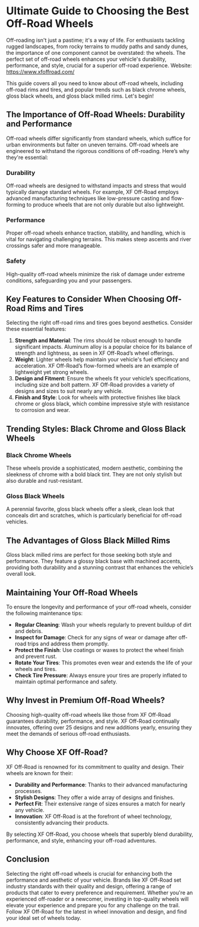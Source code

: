 # Ultimate Guide to Choosing the Best Off-Road Wheels

Off-roading isn't just a pastime; it's a way of life. For enthusiasts tackling rugged landscapes, from rocky terrains to muddy paths and sandy dunes, the importance of one component cannot be overstated: the wheels. The perfect set of off-road wheels enhances your vehicle's durability, performance, and style, crucial for a superior off-road experience.
Website: https://www.xfoffroad.com/

This guide covers all you need to know about off-road wheels, including off-road rims and tires, and popular trends such as black chrome wheels, gloss black wheels, and gloss black milled rims. Let's begin!

## The Importance of Off-Road Wheels: Durability and Performance

Off-road wheels differ significantly from standard wheels, which suffice for urban environments but falter on uneven terrains. Off-road wheels are engineered to withstand the rigorous conditions of off-roading. Here’s why they're essential:

### Durability
Off-road wheels are designed to withstand impacts and stress that would typically damage standard wheels. For example, XF Off-Road employs advanced manufacturing techniques like low-pressure casting and flow-forming to produce wheels that are not only durable but also lightweight.

### Performance
Proper off-road wheels enhance traction, stability, and handling, which is vital for navigating challenging terrains. This makes steep ascents and river crossings safer and more manageable.

### Safety
High-quality off-road wheels minimize the risk of damage under extreme conditions, safeguarding you and your passengers.

## Key Features to Consider When Choosing Off-Road Rims and Tires

Selecting the right off-road rims and tires goes beyond aesthetics. Consider these essential features:

1. **Strength and Material**: The rims should be robust enough to handle significant impacts. Aluminum alloy is a popular choice for its balance of strength and lightness, as seen in XF Off-Road’s wheel offerings.
2. **Weight**: Lighter wheels help maintain your vehicle's fuel efficiency and acceleration. XF Off-Road’s flow-formed wheels are an example of lightweight yet strong wheels.
3. **Design and Fitment**: Ensure the wheels fit your vehicle’s specifications, including size and bolt pattern. XF Off-Road provides a variety of designs and sizes to suit nearly any vehicle.
4. **Finish and Style**: Look for wheels with protective finishes like black chrome or gloss black, which combine impressive style with resistance to corrosion and wear.

## Trending Styles: Black Chrome and Gloss Black Wheels

### Black Chrome Wheels
These wheels provide a sophisticated, modern aesthetic, combining the sleekness of chrome with a bold black tint. They are not only stylish but also durable and rust-resistant.

### Gloss Black Wheels
A perennial favorite, gloss black wheels offer a sleek, clean look that conceals dirt and scratches, which is particularly beneficial for off-road vehicles.

## The Advantages of Gloss Black Milled Rims

Gloss black milled rims are perfect for those seeking both style and performance. They feature a glossy black base with machined accents, providing both durability and a stunning contrast that enhances the vehicle’s overall look.

## Maintaining Your Off-Road Wheels

To ensure the longevity and performance of your off-road wheels, consider the following maintenance tips:

- **Regular Cleaning**: Wash your wheels regularly to prevent buildup of dirt and debris.
- **Inspect for Damage**: Check for any signs of wear or damage after off-road trips and address them promptly.
- **Protect the Finish**: Use coatings or waxes to protect the wheel finish and prevent rust.
- **Rotate Your Tires**: This promotes even wear and extends the life of your wheels and tires.
- **Check Tire Pressure**: Always ensure your tires are properly inflated to maintain optimal performance and safety.

## Why Invest in Premium Off-Road Wheels?

Choosing high-quality off-road wheels like those from XF Off-Road guarantees durability, performance, and style. XF Off-Road continually innovates, offering over 25 designs and new additions yearly, ensuring they meet the demands of serious off-road enthusiasts.

## Why Choose XF Off-Road?

XF Off-Road is renowned for its commitment to quality and design. Their wheels are known for their:

- **Durability and Performance**: Thanks to their advanced manufacturing processes.
- **Stylish Designs**: They offer a wide array of designs and finishes.
- **Perfect Fit**: Their extensive range of sizes ensures a match for nearly any vehicle.
- **Innovation**: XF Off-Road is at the forefront of wheel technology, consistently advancing their products.

By selecting XF Off-Road, you choose wheels that superbly blend durability, performance, and style, enhancing your off-road adventures.

## Conclusion

Selecting the right off-road wheels is crucial for enhancing both the performance and aesthetic of your vehicle. Brands like XF Off-Road set industry standards with their quality and design, offering a range of products that cater to every preference and requirement. Whether you're an experienced off-roader or a newcomer, investing in top-quality wheels will elevate your experience and prepare you for any challenge on the trail. Follow XF Off-Road for the latest in wheel innovation and design, and find your ideal set of wheels today.
